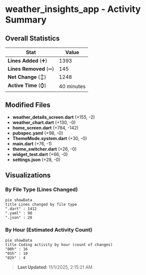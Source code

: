 # weather_insights_app - Activity Summary 

## Overall Statistics

| Stat                   | Value                                                             |
| ---------------------- | ----------------------------------------------------------------- |
| **Lines Added** (➕)   | 1393                                          |
| **Lines Removed** (➖) | 145                                        |
| **Net Change** (↕)    | 1248                |
| **Active Time** (⌚)   | 40 minutes |


## Modified Files
- **weather_details_screen.dart** (+155, -2)
- **weather_chart.dart** (+130, -0)
- **home_screen.dart** (+784, -142)
- **pubspec.yaml** (+98, -0)
- **ThemeMode.system.dart** (+30, -0)
- **main.dart** (+76, -1)
- **theme_switcher.dart** (+26, -0)
- **widget_test.dart** (+66, -0)
- **settings.json** (+28, -0)

## Visualizations

### By File Type (Lines Changed)

```mermaid
pie showData
title Lines changed by file type
".dart" : 1412
".yaml" : 98
".json" : 28
```

### By Hour (Estimated Activity Count)

```mermaid
pie showData
title Coding activity by hour (count of changes)
"00h" : 16
"01h" : 10
"02h" : 4
```


> **Last Updated:** 11/1/2025, 2:15:21 AM
